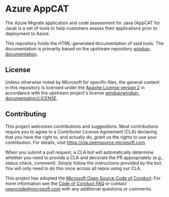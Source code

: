 # Azure AppCAT

The Azure Migrate application and code assessment for Java (AppCAT for Java) is a set of tools to help customers assess their applications prior to deployment to Azure. 

This repository holds the HTML-generated documentation of said tools. The documentation is primarily based on the upstream repository [windup-documentation](https://github.com/windup/windup-documentation).

## License

Unless otherwise noted by Microsoft for specific files, the general content in this repository is licensed under the [Apache License version 2](./LICENSE) in accordance with the upstream project's license [windup/windup-documentation/LICENSE](https://github.com/windup/windup-documentation/blob/main/LICENSE).

## Contributing

This project welcomes contributions and suggestions.  Most contributions require you to agree to a
Contributor License Agreement (CLA) declaring that you have the right to, and actually do, grant us
the rights to use your contribution. For details, visit https://cla.opensource.microsoft.com.

When you submit a pull request, a CLA bot will automatically determine whether you need to provide
a CLA and decorate the PR appropriately (e.g., status check, comment). Simply follow the instructions
provided by the bot. You will only need to do this once across all repos using our CLA.

This project has adopted the [Microsoft Open Source Code of Conduct](https://opensource.microsoft.com/codeofconduct/).
For more information see the [Code of Conduct FAQ](https://opensource.microsoft.com/codeofconduct/faq/) or
contact [opencode@microsoft.com](mailto:opencode@microsoft.com) with any additional questions or comments.

